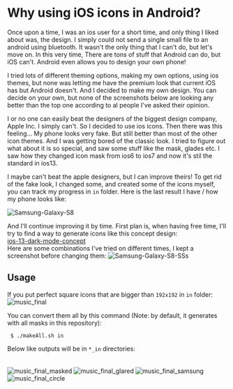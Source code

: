# Why using iOS icons in Android?
Once upon a time, I was an ios user for a short time, and only thing I liked about was, the design. I simply could not send a single small file to an android using bluetooth. It wasn't the only thing that I can't do, but let's move on. In this very time, There are tons of stuff that Android can do, but iOS can't. Android even allows you to design your own phone!

I tried lots of different theming options, making my own options, using ios themes, but none was letting me have the premium look that current iOS has but Android doesn't. And I decided to make my own design. You can decide on your own, but none of the screenshots below are looking any better than the top one according to al people I've asked their opinion. 

I or no one can easily beat the designers of the biggest design company, Apple Inc. I simply can't. So I decided to use ios icons. Then there was this feeling... My phone looks very fake. But still better than most of the other icon themes. And I was getting bored of the classic look. I tried to figure out what about it is so special, and saw some stuff like the mask, glades etc. I saw how they changed icon mask from ios6 to ios7 and now it's stil the standard in ios13. 


I maybe can't beat the apple designers, but I can improve theirs! To get rid of the fake look, I changed some, and created some of the icons myself, you can track my progress in `in` folder. Here is the last result I have / how my phone looks like:

![Samsung-Galaxy-S8](https://user-images.githubusercontent.com/9158844/65209990-58bf4d00-daa2-11e9-97d3-240ea96f416d.jpeg)

And I'll continue improving it by time. First plan is, when having free time, I'll try to find a way to generate icons like this concept design:
<br> 
[ios-13-dark-mode-concept](https://user-images.githubusercontent.com/9158844/65207861-da5fac80-da9b-11e9-8bf0-134be6723c60.jpg)
<br>
Here are some combinations I've tried on different times, I kept a screenshot before changing them:
![Samsung-Galaxy-S8-SSs](https://user-images.githubusercontent.com/9158844/65209616-70e29c80-daa1-11e9-8574-a4d9c8b444f8.jpeg)

## Usage
 If you put perfect square icons that are bigger than `192x192` in `in` folder:
 <br>
 ![music_final](https://user-images.githubusercontent.com/9158844/65207736-57d6ed00-da9b-11e9-8dc5-b4facbfbe27b.png)


 
 You can convert them all by this command (Note: by default, it generates with all masks in this repository):
     
     $ ./makeAll.sh in
 
 Below like outputs will be in `*_in` directories:
 <br>
 <br>
 <br>
 ![music_final_masked](https://user-images.githubusercontent.com/9158844/65207749-6de4ad80-da9b-11e9-9591-11c1ed094c93.png)
 ![music_final_glared](https://user-images.githubusercontent.com/9158844/65208001-61ad2000-da9c-11e9-83fe-9313bec02a15.png)
![music_final_samsung](https://user-images.githubusercontent.com/9158844/65208097-9faa4400-da9c-11e9-87a8-9c176b270175.png)
![music_final_circle](https://user-images.githubusercontent.com/9158844/65208112-b18be700-da9c-11e9-9d29-c2905dc7807c.png)
